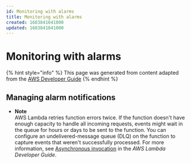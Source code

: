 ```yaml
---
id: Monitoring with alarms
title: Monitoring with alarms
created: 1683841041000
updated: 1683841041000
---
```

# Monitoring with alarms

{% hint style="info" %}
This page was generated from content adapted from the [AWS Developer Guide](https://github.com/awsdocs/aws-iot-events-developer-guide.git)
{% endhint %}

## Managing alarm notifications

- **Note**  
AWS Lambda retries function errors twice\. If the function doesn't have enough capacity to handle all incoming requests, events might wait in the queue for hours or days to be sent to the function\. You can configure an undelivered\-message queue \(DLQ\) on the function to capture events that weren't successfully processed\. For more information, see [Asynchronous invocation](https://docs.aws.amazon.com/lambda/latest/dg/invocation-async.html) in the *AWS Lambda Developer Guide*\.

